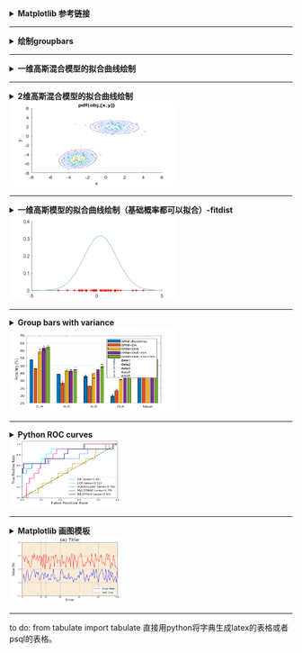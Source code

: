<details>
<summary><strong>   Matplotlib 参考链接  </strong></summary>
  

 - [Color references](http://tableaufriction.blogspot.com/2012/11/finally-you-can-use-tableau-data-colors.html)
 - [Color names](https://matplotlib.org/2.0.2/examples/color/named_colors.html)
 - [Legend](https://matplotlib.org/api/_as_gen/matplotlib.pyplot.legend.html)
 
</details>

-----------------------------------------------------------------------------------------------------------------------------------

<details><summary><strong>   绘制groupbars  </strong></summary><blockquote>
<details><summary><strong>   Code  </strong></summary><blockquote>
  
```matlab
wa=[37.6,40.4;75.4,92.9];
aw=[29.8,53.5;79.3,88.1];
figure
bar(wa,'grouped')

set (gcf,'Position',[100,100,300,150], 'color','w')
set(gca, 'YGrid', 'on', 'XGrid', 'off')
xticklabels({'SURF','DeCaf6'})
ylabel('Accuracy (%)')
ylim([20,100])
legend('SVM', 'DGSA')

figure
bar(aw,'grouped')

set (gcf,'Position',[100,100,300,150], 'color','w')
set(gca, 'YGrid', 'on', 'XGrid', 'off')
xticklabels({'SURF','DeCaf6'})
ylabel('Accuracy (%)')
ylim([20,100])
```

</blockquote></details>

<details open><summary><strong>   Figure  </strong></summary>  
<div align=left><img src ="https://github.com/zhaojiachen1994/Frequently-used-code-blocks/blob/master/Figures/groupedbar.png" width="300" height="150"/></div>
</details>

</blockquote></details>



-----------------------------------------------------------------------------------------------------------------------------------

<details><summary><strong>   一维高斯混合模型的拟合曲线绘制  </strong></summary><blockquote>
ref: 
  [1]  https://blog.csdn.net/miao_9/article/details/53511487
  [2]  官方文档-gmdistribution
  
<details><summary><strong>   Code  </strong></summary><blockquote>

```matlab
  % GENERATE DATAS
  p = [0.4 0.6]; % p is the proportion of two-component Gaussian distribution
  mu = [0; 5]
  sigma =[0.8]
  gm = gmdistribution(mu,sigma,p)
  rng('default'); % For reproducibility
  [X,compIdx] = random(gm,100);
  numIdx1 = sum(compIdx == 1)

  % FIT THE DATA WITH GMM MODEL
  options = statset('Display','final');
  obj = gmdistribution.fit(X,2,'Options',options);

  %PLOT THE CURVE AND RAW DATA
  figure
  fun = @(x)pdf(obj, [x]);
  t = linspace(-5,10)';
  hold on
  plot(t, fun(t))
  plot(X,0,'r*')
```
</details>

<details open><summary><strong>   Figure  </strong></summary>  
<div align=left><img src ="https://github.com/zhaojiachen1994/Frequently-used-code-blocks/blob/master/Figures/1d-gmm.png" width="300" height="150"/></div>
</details>

</blockquote></details>

-----------------------------------------------------------------------------------------------------------------------------------

<details> 
    <summary><strong>   2维高斯混合模型的拟合曲线绘制   </strong></summary>

```matlab
  % GENERATE DATAS
  p = [0.4 0.6]; % p is the proportion of two-component Gaussian distribution
  mu = [1 2;-3 -5];% for 2 dimension
  sigma = cat(3,[2 .5],[1 1]); % shared diagonal covariance matrix for 2 dimensions
  gm = gmdistribution(mu,sigma,p)
  rng('default'); % For reproducibility
  [X,compIdx] = random(gm,200);
  numIdx1 = sum(compIdx == 1)

  % FIT THE DATA WITH GMM MODEL
  options = statset('Display','final');
  obj = gmdistribution.fit(X,2,'Options',options);

  %PLOT THE CURVE AND RAW DATA
  scatter(X(:,1),X(:,2),10,'.')
  hold on
  h = ezcontour(@(x,y)pdf(obj,[x y]),[-8 6],[-8 6]);
  hold off
```
</details>

<div align=left><img src ="https://github.com/zhaojiachen1994/Frequently-used-code-blocks/blob/master/Figures/2d-gmm.png" width="300" height="150"/></div>

------------------------------------------------------------------------------------------------------------------------------------


<details> 
    <summary><strong>   一维高斯模型的拟合曲线绘制（基础概率都可以拟合）-fitdist   </strong></summary>

```matlab
rng('default'); % For reproducibility
figure
hold on 
num=30;
s1 = normrnd(0,1,num,1)
pd_s1 = fitdist(s1, 'Normal');
t = -5:0.1:15;
y = pdf(pd_s1,t);
plot(t,y,'LineWidth',0.5)
plot(s1,zeros(num,1),    's',    'MarkerFaceColor','b',  'MarkerEdgeColor','b',   'MarkerSize', 5)
```
</details>

<div align=left><img src ="https://github.com/zhaojiachen1994/Frequently-used-code-blocks/blob/master/Figures/1d-gaussian-fit.png" width="300" height="150"/></div>

----------------------------------------------------------------------------------------------------------------------------------------

<details> 
    <summary><strong>   Group bars with variance   </strong></summary>

```matlab
%1. acc of srm only
Acc1=[53.94, 44.24, 42.69, 29.74, 46.40];
Var1=[0.24, 0.30, 1.20 ,1.25, 0.73];
% 2. acc of srm+distribution alignment
Acc2=[48.1, 38.57, 36.43, 33.32, 43.88];
Var2=[1.85, 1.50, 0.24, 0.82, 0.92];
%3. acc of dgfk+srm
Acc3=[59.33,46.66,44.84,40.54, 50.76];
Var3=[1.38,1.28,3.16,0.26,1.07];
%4. acc of dgfk+da+srm
Acc4=[61.67,46.37,47.51,44.98,53.19];
Var4=[1.57,0.88,0.86,0.22,0.77];

%5. acc of all
Acc5=[62.2,47.2,49.7,44.6, 54.10]
Var5=[1.38,1.78,1,0.26,0.70]

Acc=[Acc1;Acc2;Acc3;Acc4;Acc5]';
figure
set (gcf,'Position',[300,300,550,350], 'color','w')
bar(Acc,'grouped')
set(gca, 'YGrid', 'on', 'XGrid', 'off')
xticklabels({'C-A','A-C','A-D','D-A','Mean'})
set (gca,'position',[0.1,0.1,0.8,0.8] )
legend('SRM (Baseline)', 'SRM+DA', 'SRM+DML', 'SRM+DML+DA','SRM+DML+DA+DPL')
ylabel('Accuracy (%)')
ylim([25,70])

e=[Var1;Var2;Var3;Var4;Var5]';
hold on 
numgroups = size(e,1);
numbars = size(e,2);
groupwidth = min(0.8, numbars/(numbars+1.5));
for i = 1:numbars
    x = (1:numgroups) - groupwidth/2 + (2*i-1)* groupwidth / (2*numbars); %aligning error bar with individual bar
    h = errorbar (x, Acc(:,i), e(:,i),'k','linestyle','none','lineWidth',0.5,'CapSize',5);
end
```
</details>

<div align=left><img src ="https://github.com/zhaojiachen1994/Frequently-used-code-blocks/blob/master/Figures/barwithvars.png" width="300" height="150"/></div>

----------------------------------------------------------------------------------------------------------------------------------------

<details>
<summary><strong>   Python ROC curves  </strong></summary>
  
 ```python
    
    def plotroc(self, scoresdf):
        # scoresdf is Dataframe with detetors(classifier) name as column name, y_pred as df.data
        # print(scoresdf.head())
        y_true= scoresdf['y_true']
        fpr = dict()
        tpr = dict()
        roc_auc = dict()

        f = plt.figure()
        lw = 2
        colors = cycle(['aqua', 'darkorange', 'cornflowerblue', 'deeppink','navy' ])
        for det,color in zip(detectors, colors):
            fpr[det.name], tpr[det.name], _ = roc_curve(y_true=y_true, y_score=scoresdf[det.name])
            roc_auc[det.name] = round(auc(fpr[det.name], tpr[det.name]), 2)
            plt.plot(fpr[det.name], tpr[det.name], color=color, lw=lw, label=f'{det.name} (area={roc_auc[det.name]})')
        print(roc_auc)
        plt.plot([0, 1], [0, 1], color='green', lw=lw, linestyle='--')
        plt.xlim([0.0, 1.0])
        plt.ylim([0.0, 1.05])
        plt.xlabel('False Positive Rate', fontsize=16)
        plt.ylabel('True Positive Rate', fontsize=16)
        plt.title(f'{self.datasets[0].data[0].name}')
        plt.legend(loc="lower right", fontsize=12)

        plt.show()
        f.savefig(f"roc_{self.datasets[0].data[0].name}.pdf", bbox_inches='tight')
 ```
 
</details>

<div align=left><img src ="https://github.com/zhaojiachen1994/Frequently-used-code-blocks/blob/master/Figures/rocplot.png" width="200" height="120"/></div>

-----------------------------------------------------------------------------------------------------------------------------------

<details>
<summary><strong>   Matplotlib 画图模板  </strong></summary>
  
 ```python
    t = np.linspace(1,100,100)
    data1 = np.random.rand(100)*0.5
    data2 = np.random.rand(100)*0.6+0.5
# STEP1: CREATE FIGURE
    fig = plt.figure(num=None, figsize=(6.4, 4.8), dpi=100, facecolor='w', edgecolor='w')
    # TIP: default figure size is (6.4, 4.8); default dpi is 100;
# STEP2: CREATE AXES
    ax = plt.subplot(111, facecolor='antiquewhite')
    # TIP: set(111) when want to plot one
# STEP3: SET THE PARAS
    lw = 1
    color = ['b','r']
    xyticksize = 8
    xylabelfontsize = 14
    titlefontsize = 20
    legendfontsize = 12
# STEP4: PLOT THE FIGURE
    ax.plot(t, data1, lw=lw, color=color[0], label='blue line')
    ax.plot(t, data2, lw=lw, color=color[1], label='red line')
    ax.legend(loc="lower right", fontsize=legendfontsize)
    # legend set: https: // matplotlib.org / api / _as_gen / matplotlib.pyplot.legend.html
# STEP5: ADJUST THE PLOT
    ax.set_title('(a) Title', fontsize = titlefontsize)
    ax.set_xlabel('Time', fontsize=xylabelfontsize)
    ax.set_ylabel('Value (%)',fontsize=xylabelfontsize)

    ax.set_xlim([0, 100])
    ax.set_ylim([-0.5, 1.5])

    ax.grid(True, axis='both')
    ax.tick_params(axis='both', direction='in', length=3, which='major', labelsize=xyticksize)
    # TIP: axis could be {'x', 'y', 'both'}
    #      grid color, linestyle, linewidth can be adjusted by tick_params

    ax.set_xticks([0, 20, 25, 40, 60, 80, 100])
    ax.set_yticks([-0.5, 0, 0.5, 1, 1.5])

    fig.tight_layout()
    plt.show()
    f.savefig(f"figname.pdf")
 ```
 
</details>

<div align=left><img src ="https://github.com/zhaojiachen1994/Frequently-used-code-blocks/blob/master/Figures/matplotlib_template.png" width="200" height="120"/></div>

-----------------------------------------------------------------------------------------------------------------------------------


to do: from tabulate import tabulate 直接用python将字典生成latex的表格或者psql的表格。
